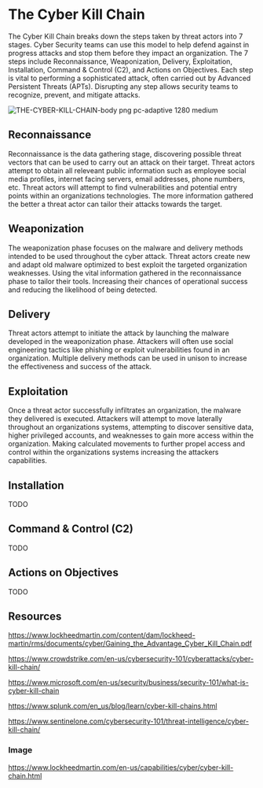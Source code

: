# The Cyber Kill Chain
The Cyber Kill Chain breaks down the steps taken by threat actors into 7 stages. Cyber Security teams can use
this model to help defend against in progress attacks and stop them before they impact an organization. The 7
steps include Reconnaissance, Weaponization, Delivery, Exploitation, Installation, Command & Control (C2), and Actions on Objectives. Each step is vital to performing a sophisticated attack, often carried out by Advanced Persistent Threats (APTs). Disrupting any step allows security teams to recognize, prevent, and mitigate attacks. 

![THE-CYBER-KILL-CHAIN-body png pc-adaptive 1280 medium](https://github.com/user-attachments/assets/db2bc51c-95d1-4a6d-858c-32e91de307eb)

## Reconnaissance
Reconnaissance is the data gathering stage, discovering possible threat vectors that can be used to carry out an attack on their target. Threat actors attempt to obtain all releveant public information such as employee social media profiles, internet facing servers, email addresses, phone numbers, etc. Threat actors will attempt to find vulnerabilities and potential entry points within an organizations technologies. The more information gathered the better a threat actor can tailor their attacks towards the target. 

## Weaponization
The weaponization phase focuses on the malware and delivery methods intended to be used throughout the cyber attack. Threat actors create new and adapt old malware optimized to best exploit the targeted organization weaknesses. Using the vital information gathered in the reconnaissance phase to tailor their tools. Increasing their chances of operational success and reducing the likelihood of being detected.

## Delivery
Threat actors attempt to initiate the attack by launching the malware developed in the weaponization phase. Attackers will often use social engineering tactics like phishing or exploit vulnerabilities found in an organization. Multiple delivery methods can be used in unison to increase the effectiveness and success of the attack. 

## Exploitation
Once a threat actor successfully infiltrates an organization, the malware they delivered is executed. Attackers will attempt to move laterally throughout an organizations systems, attempting to discover sensitive data, higher privileged accounts, and weaknesses to gain more access within the organization. Making calculated movements to further propel access and control within the organizations systems increasing the attackers capabilities. 

## Installation
TODO

## Command & Control (C2)
TODO

## Actions on Objectives
TODO

## Resources

https://www.lockheedmartin.com/content/dam/lockheed-martin/rms/documents/cyber/Gaining_the_Advantage_Cyber_Kill_Chain.pdf

https://www.crowdstrike.com/en-us/cybersecurity-101/cyberattacks/cyber-kill-chain/

https://www.microsoft.com/en-us/security/business/security-101/what-is-cyber-kill-chain

https://www.splunk.com/en_us/blog/learn/cyber-kill-chains.html

https://www.sentinelone.com/cybersecurity-101/threat-intelligence/cyber-kill-chain/

### Image

https://www.lockheedmartin.com/en-us/capabilities/cyber/cyber-kill-chain.html
